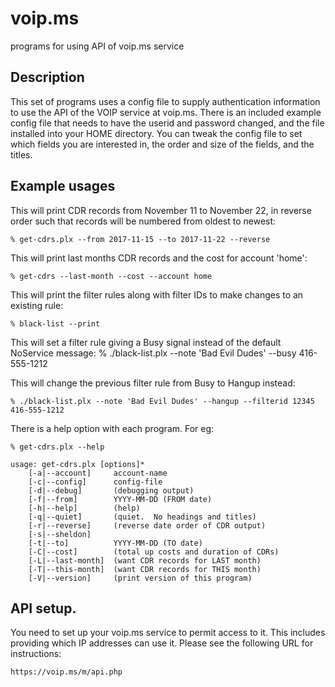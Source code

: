 # voip.ms
programs for using API of voip.ms service

## Description
This set of programs uses a config file to supply authentication information to
use the API of the VOIP service at voip.ms.  There is an included example config
file that needs to have the userid and password changed, and the file installed
into your HOME directory.  You can tweak the config file to set which fields 
you are interested in, the order and size of the fields, and the titles.

## Example usages
This will print CDR records from November 11 to November 22, in reverse order
such that records will be numbered from oldest to newest:

    % get-cdrs.plx --from 2017-11-15 --to 2017-11-22 --reverse

This will print last months CDR records and the cost for account 'home':

    % get-cdrs --last-month --cost --account home

This will print the filter rules along with filter IDs to make changes to an existing rule:

    % black-list --print

This will set a filter rule giving a Busy signal instead of the default NoService message:
    % ./black-list.plx --note 'Bad Evil Dudes' --busy  416-555-1212 

This will change the previous filter rule from Busy to Hangup instead:

    % ./black-list.plx --note 'Bad Evil Dudes' --hangup --filterid 12345 416-555-1212

There is a help option with each program.  For eg:

    % get-cdrs.plx --help

    usage: get-cdrs.plx [options]*
        [-a|--account]     account-name
        [-c|--config]      config-file
        [-d|--debug]       (debugging output)
        [-f|--from]        YYYY-MM-DD (FROM date)
        [-h|--help]        (help)
        [-q|--quiet]       (quiet.  No headings and titles)
        [-r|--reverse]     (reverse date order of CDR output)
        [-s|--sheldon]
        [-t|--to]          YYYY-MM-DD (TO date)
        [-C|--cost]        (total up costs and duration of CDRs)
        [-L|--last-month]  (want CDR records for LAST month)
        [-T|--this-month]  (want CDR records for THIS month)
        [-V|--version]     (print version of this program)

## API setup.
You need to set up your voip.ms service to permit access to it.  This includes
providing which IP addresses can use it.  Please see the following URL for instructions:

    https://voip.ms/m/api.php

